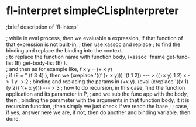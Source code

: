 # fl-interpret simpleCLispInterpreter

;brief description of 'fl-interp'

; while in eval process, then we evaluable a expression, if that function of that expression is not built-in,
; then use xassoc and replace 
; to find the binding and replace the binding into the context.  
; to replace the function name with function body,      (xassoc 'fname get-func-list (E) get-body-list (E) ).    
; and then as for example like,      f x y = (+ x y)    
;  if (E = " (f 3 4) ), then we (xreplace '((f (+ x y))) '(f 1 2)) --- >  ((+x y) 1 2)    x -> 1 y -> 2 
; binding and replacing the params in (+x y).     (eval (xreplace '((x 1)(y 2)) '(+ x y)))  --- > 3 
; how to do recursion, in this case, find the function application and its parameter in P,
; and we sub the func app with the body, then 
; binding the parameter with the arguments in that function body, it it is recursion function, 
;then simply we just check if we reach the base ;
; case, if yes, answer here we are, if not, then do another and binding variable. then done. 
